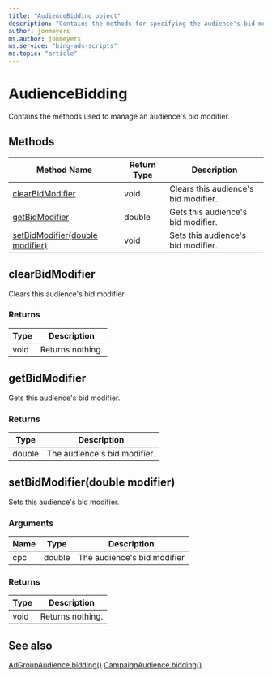 ```yaml
---
title: "AudienceBidding object"
description: "Contains the methods for specifying the audience's bid modifier."
author: jonmeyers
ms.author: jonmeyers
ms.service: "bing-ads-scripts"
ms.topic: "article"
---
```


# AudienceBidding

Contains the methods used to manage an audience's bid modifier.

## Methods
|Method Name|Return Type|Description|
|-|-|-
[clearBidModifier](#clearbidmodifier)|void|Clears this audience's bid modifier.
[getBidModifier](#getbidmodifier)|double|Gets this audience's bid modifier.
[setBidModifier(double modifier)](#setbidmodifier-double-modifier-)|void|Sets this audience's bid modifier.

## <a name="clearbidmodifier"></a>clearBidModifier
Clears this audience's bid modifier.

### Returns
|Type|Description|
|-|-
void|Returns nothing.

## <a name="getbidmodifier"></a>getBidModifier
Gets this audience's bid modifier. 

### Returns
|Type|Description|
|-|-
double|The audience's bid modifier.

## <a name="setbidmodifier-double-modifier-"></a>setBidModifier(double modifier)
Sets this audience's bid modifier.

### Arguments
|Name|Type|Description|
|-|-|-
cpc|double|The audience's bid modifier

### Returns
|Type|Description|
|-|-
void|Returns nothing.


## See also

[AdGroupAudience.bidding()](AdGroupAudience.md#bidding)
[CampaignAudience.bidding()](CampaignAudience.md#bidding)
